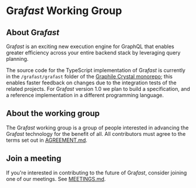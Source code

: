 # Gra*fast* Working Group

## About Gra*fast*

Gra*fast* is an exciting new execution engine for GraphQL that enables greater
efficiency across your entire backend stack by leveraging query planning.

The source code for the TypeScript implementation of Gra*fast* is currently in
the `/grafast/grafast` folder of the [Graphile Crystal
monorepo](https://github.com/graphile/crystal/tree/main/grafast/grafast); this enables
faster feedback on changes due to the integration tests of the related
projects. For Gra*fast* version 1.0 we plan to build a specification, and a
reference implementation in a different programming language.

## About the working group

The Gra*fast* working group is a group of people interested in advancing the
Gra*fast* technology for the benefit of all. All contributors must agree
to the terms set out in [AGREEMENT.md](./AGREEMENT.md).

## Join a meeting

If you're interested in contributing to the future of Gra*fast*, consider
joining one of our meetings. See [MEETINGS.md](./MEETINGS.md).
